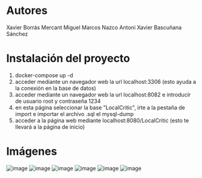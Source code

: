 # Autores
Xavier Borrás Mercant
Miguel Marcos Nazco
Antoni Xavier Bascuñana Sánchez
# Instalación del proyecto
1. docker-compose up -d
2. acceder mediante un navegador web la url localhost:3306 (esto ayuda a la conexión en la base de datos)
3. acceder mediante un navegador web la url localhost:8082 e introducir de usuario root y contraseña 1234
4. en esta página seleccionar la base "LocalCritic", irte a la pestaña de import e importar el archivo .sql el mysql-dump
5. acceder a la página web mediante localhost:8080/LocalCritic (esto te llevará a la página de inicio)
# Imágenes
![image](https://user-images.githubusercontent.com/91747025/173077517-568ba880-4cf3-4630-8652-a057659d37a1.png)
![image](https://user-images.githubusercontent.com/91747025/173075661-9be8f327-2585-4a62-920d-aad6af4d7b0e.png)
![image](https://user-images.githubusercontent.com/91747025/173076579-67ee3ee1-10d1-42af-b86a-9a2075abe0c5.png)
![image](https://user-images.githubusercontent.com/91747025/173077357-d8ffa826-2425-4223-9a08-12ce8af4f799.png)
![image](https://user-images.githubusercontent.com/91747025/173076753-2c290575-905a-43b1-a26b-f876a218c1db.png)
![image](https://user-images.githubusercontent.com/91747025/173076810-137f183d-757c-46a1-a9a4-8ddf0a529d17.png)


